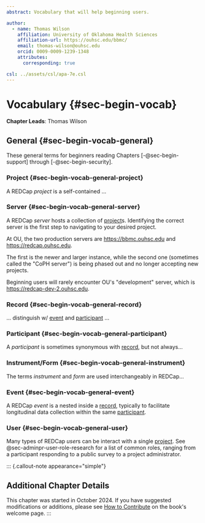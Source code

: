 ```yaml
---
abstract: Vocabulary that will help beginning users.

author:
  - name: Thomas Wilson
    affiliation: University of Oklahoma Health Sciences
    affiliation-url: https://ouhsc.edu/bbmc/
    email: thomas-wilson@ouhsc.edu
    orcid: 0009-0009-1239-1348
    attributes:
      corresponding: true

csl: ../assets/csl/apa-7e.csl
---
```


# Vocabulary {#sec-begin-vocab}

**Chapter Leads**: Thomas Wilson

## General {#sec-begin-vocab-general}

These general terms for beginners reading Chapters [-@sec-begin-support] through [-@sec-begin-security].

### Project {#sec-begin-vocab-general-project}

A REDCap _project_ is a self-contained ...

### Server {#sec-begin-vocab-general-server}

A REDCap _server_ hosts a collection of [project](vocab.md#sec-begin-vocab-general-project)s.
Identifying the correct server is the first step to navigating
to your desired project.

At OU, the two production servers are
<https://bbmc.ouhsc.edu> and
<https://redcap.ouhsc.edu>.

The first is the newer and larger instance,
while the second one
(sometimes called the "CoPH server")
is being phased out and no longer accepting new projects.

Beginning users will rarely encounter OU's "development" server, which is <https://redcap-dev-2.ouhsc.edu>.

### Record {#sec-begin-vocab-general-record}

... distinguish w/ [event](vocab.md#sec-begin-vocab-general-event) and [participant](vocab.md#sec-begin-vocab-general-participant) ...

### Participant {#sec-begin-vocab-general-participant}

A _participant_ is sometimes synonymous with [record](vocab.md#sec-begin-vocab-general-record),
but not always...

### Instrument/Form {#sec-begin-vocab-general-instrument}

The terms _instrument_ and _form_ are used interchangeably in REDCap...

### Event {#sec-begin-vocab-general-event}

A REDCap _event_ is a nested inside a [record](vocab.md#sec-begin-vocab-general-record),
typically to facilitate longitudinal data collection within the same [participant](vocab.md#sec-begin-vocab-general-participant).

### User {#sec-begin-vocab-general-user}

Many types of REDCap *user*s can be interact with a single [project](vocab.md#sec-begin-vocab-general-project).
See @sec-adminpr-user-role-research for a list of common roles, ranging from a participant responding to a public survey to a project administrator.

::: {.callout-note appearance="simple"}

## Additional Chapter Details

This chapter was started in October 2024.
If you have suggested modifications or additions, please see [How to Contribute](../index.qmd#sec-welcome-contribute) on the book's welcome page.
:::
